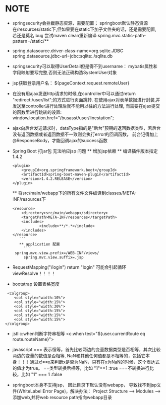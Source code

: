 # NOTE

* springsecurity会拦截静态资源，需要配置；
  springboot默认静态资源在/resources/static下,但如果要在static下加子文件夹的话，还是需要配置, 若还是莫名 bug 尝试maven clean重新编译
	spring.mvc.static-path-pattern=/static/**

* spring.datasource.driver-class-name=org.sqlite.JDBC
  spring.datasource.jdbc-url=jdbc:sqlite:./sqlite.db 
  
* springsecurity可以取得UserDetail但是得不到username：
	mybatis属性和字段映射要写完整,否则无法正确构造SystemUser对象
	
* jsp获取登录用户名：
	${pageContext.request.remoteUser}

* 在没有用ajax发送http请求的时候,在controller中可以通过return "redirect:/user/list";的方式进行页面跳转.
  在使用ajax对表单数据进行封装,并发送至controller进行处理后就不能用以往的方法进行处理, 而需要在ajax提交的函数里进行跳转的设置:
window.location.href="/busasst/user/linestation";

* ajax向后台发送请求时，dataType指的是"后台"预期的返回数据类型，若后台没有返回数据或者返回数据不一致则会执行error的回调函数， 前台记得加上@ResponseBody，才能回调ajax的success函数

* Spring Boot 打jar包 无法响应jsp 问题
	** 增加jsp依赖
	** 编译插件版本指定1.4.2
	```
	<plugin>
   		<groupId>org.springframework.boot</groupId>
   		<artifactId>spring-boot-maven-plugin</artifactId>
   		<version>1.4.2.RELEASE</version>
	</plugin>
	```
	**  将src/main/webapp下的所有文件文件编译到classes/META-INF/resources下
	```
	<resource>
   		<directory>src/main/webapp</sdirectory>
   		<targetPath>META-INF/resources</targetPath>
   		<includes>
      			<include>**/*.*</include>
   		</includes>
	</resource>
       ```
       ** application 配置
         ```
	 spring.mvc.view.prefix=/WEB-INF/views/
         spring.mvc.view.suffix=.jsp
	 ```
* RequestMapping("/login")
	return "login"
可能会引起循环viewResolve！！！！

* bootstrap 设置表格宽度 
```
 <colgroup>
	<col style="width:10%">
	<col style="width:15%">
	<col style="width:30%">
	<col style="width:15%">
	<col style="width:15%">
	<col style="width:15%">
</colgroup>
```

* jstl c:when判断字符串相等 <c:when test="${user.currentRoute eq route.routeName}">

* javascript
   === 表示恒等，首先比较两边的变量数据类型是否相等，其次比较两边的变量的数值是否相等,
  NaN和其他任何值都是不相等的，包括它本身！！！通过x!==x来判断x是否为NaN，只有在x为NaN的时候，这个表达式的值才为true。
   ==类型转换后相等，比如 "1"==1 :true
   ===不转换进行比较，比如 "1" === 1 :false
   
  
* springboot本身不支持jsp， 因此目录下默认没有webapp， 导致找不到jsp文件(WhiteLabel Error Page)，解决办法：
	Project Structure --> Modules -->添加web,并将web resource path指向webapp目录
